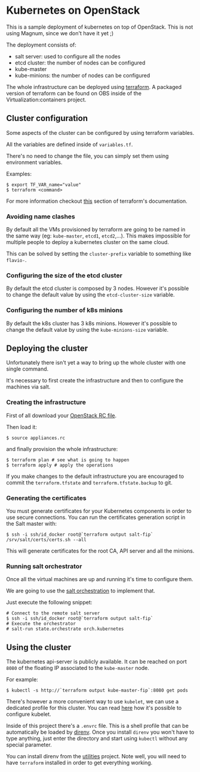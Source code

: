 # Kubernetes on OpenStack

This is a sample deployment of kubernetes on top of OpenStack. This is not using
Magnum, since we don't have it yet ;)

The deployment consists of:

  * salt server: used to configure all the nodes
  * etcd cluster: the number of nodes can be configured
  * kube-master
  * kube-minions: the number of nodes can be configured

The whole infrastructure can be deployed using [terraform](https://www.terraform.io).
A packaged version of terraform can be found on OBS inside of the
Virtualization:containers project.

## Cluster configuration

Some aspects of the cluster can be configured by using terraform
variables.

All the variables are defined inside of `variables.tf`.

There's no need to change the file, you can simply set them using
environment variables.

Examples:
```
$ export TF_VAR_name="value"
$ terraform <command>
```

For more information checkout [this](https://www.terraform.io/docs/configuration/variables.html)
section of terraform's documentation.

### Avoiding name clashes

By default all the VMs provisioned by terraform are going to be named in the
same way (eg: `kube-master`, `etcd1`, `etcd2`,...). This makes impossible for
multiple people to deploy a kubernetes cluster on the same cloud.

This can be solved by setting the `cluster-prefix` variable to something like
`flavio-`.

### Configuring the size of the etcd cluster

By default the etcd cluster is composed by 3 nodes. However it's possible to
change the default value by using the `etcd-cluster-size` variable.

### Configuring the number of k8s minions

By default the k8s cluster has 3 k8s minions. However it's possible to
change the default value by using the `kube-minions-size` variable.

## Deploying the cluster

Unfortunately there isn't yet a way to bring up the whole cluster with one
single command.

It's necessary to first create the infrastructure and then to configure the
machines via salt.

### Creating the infrastructure

First of all download your [OpenStack RC file](https://cloud.suse.de/project/access_and_security/api_access/openrc/).

Then load it:

```
$ source appliances.rc
```

and finally provision the whole infrastructure:

```
$ terraform plan # see what is going to happen
$ terraform apply # apply the operations
```

If you make changes to the default infrastructure you are encouraged to commit
the `terraform.tfstate` and `terraform.tfstate.backup` to git.

### Generating the certificates

You must generate certificates for your Kubernetes components in order to
use secure connections. You can run the certificates generation script
in the Salt master with:

    $ ssh -i ssh/id_docker root@`terraform output salt-fip` /srv/salt/certs/certs.sh --all

This will generate certificates for the root CA, API server and all the minions.

### Running salt orchestrator

Once all the virtual machines are up and running it's time to configure them.

We are going to use the [salt orchestration](https://docs.saltstack.com/en/latest/topics/tutorials/states_pt5.html#orchestrate-runner)
to implement that.

Just execute the following snippet:

```
# Connect to the remote salt server
$ ssh -i ssh/id_docker root@`terraform output salt-fip`
# Execute the orchestrator
# salt-run state.orchestrate orch.kubernetes
```

## Using the cluster

The kubernetes api-server is publicly available. It can be reached on port `8080`
of the floating IP associated to the `kube-master` node.

For example:

```
$ kubectl -s http://`terraform output kube-master-fip`:8080 get pods
```

There's however a more convenient way to use `kubelet`, we can use a dedicated
profile for this cluster. You can read
[here](https://coreos.com/kubernetes/docs/latest/configure-kubectl.html) how
it's possible to configure kubelet.

Inside of this project there's a `.envrc` file. This is a shell profile that
can be automatically be loaded by [direnv](http://direnv.net/). Once you install
`direnv` you won't have to type anything, just enter the directory and start
using `kubectl` without any special parameter.

You can install direnv from the [utilities](https://build.opensuse.org/package/show/utilities/direnv)
project. Note well, you will need to have `terraform` installed in order to
get everything working.

